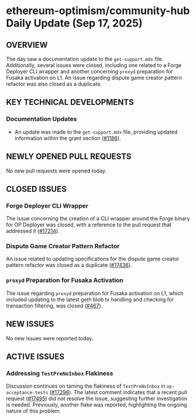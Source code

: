 # ethereum-optimism/community-hub Daily Update (Sep 17, 2025)
## OVERVIEW 
The day saw a documentation update to the `get-support.mdx` file. Additionally, several issues were closed, including one related to a Forge Deployer CLI wrapper and another concerning `proxyd` preparation for Fusaka activation on L1. An issue regarding dispute game creator pattern refactor was also closed as a duplicate.

## KEY TECHNICAL DEVELOPMENTS

### Documentation Updates
*   An update was made to the `get-support.mdx` file, providing updated information within the grant section ([#1186](https://github.com/ethereum-optimism/community-hub/pull/1186)).

## NEWLY OPENED PULL REQUESTS
No new pull requests were opened today.

## CLOSED ISSUES

### Forge Deployer CLI Wrapper
The issue concerning the creation of a CLI wrapper around the Forge binary for OP Deployer was closed, with a reference to the pull request that addressed it ([#17214](https://github.com/ethereum-optimism/community-hub/issues/17214)).

### Dispute Game Creator Pattern Refactor
An issue related to updating specifications for the dispute game creator pattern refactor was closed as a duplicate ([#17436](https://github.com/ethereum-optimism/community-hub/issues/17436)).

### `proxyd` Preparation for Fusaka Activation
The issue regarding `proxyd` preparation for Fusaka activation on L1, which included updating to the latest geth blob tx handling and checking for transaction filtering, was closed ([#467](https://github.com/ethereum-optimism/community-hub/issues/467)).

## NEW ISSUES
No new issues were reported today.

## ACTIVE ISSUES

### Addressing `TestPreNoInbox` Flakiness
Discussion continues on taming the flakiness of `TestPreNoInbox` in `op-acceptance-tests` ([#17298](https://github.com/ethereum-optimism/community-hub/issues/17298)). The latest comment indicates that a recent pull request ([#17495](https://github.com/ethereum-optimism/optimism/pull/17495)) did not resolve the issue, suggesting further investigation is needed. Previously, another flake was reported, highlighting the ongoing nature of this problem.
